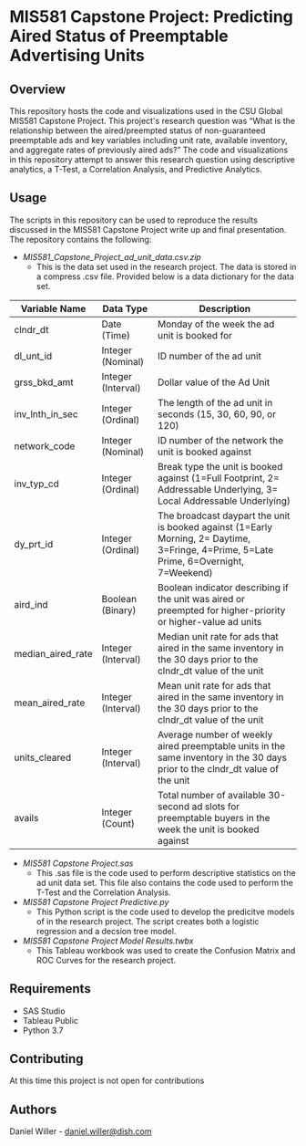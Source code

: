 # MIS581 Capstone Project: Predicting Aired Status of Preemptable Advertising Units

## Overview
This repository hosts the code and visualizations used in the CSU Global MIS581 Capstone Project. This project's research question was “What is the relationship between the aired/preempted status of non-guaranteed preemptable ads and key variables including unit rate, available inventory, and aggregate rates of previously aired ads?” The code and visualizations in this repository attempt to answer this research question using descriptive analytics, a T-Test, a Correlation Analysis, and Predictive Analytics. 

## Usage

The scripts in this repository can be used to reproduce the results discussed in the MIS581 Capstone Project write up and final presentation. The repository contains the following: 

* _MIS581_Capstone_Project_ad_unit_data.csv.zip_
  * This is the data set used in the research project. The data is stored in a compress .csv file. Provided below is a data dictionary for the data set. 

| Variable Name | Data Type | Description | 
|-|-|-|
| clndr_dt| Date (Time) | Monday of the week the ad unit is booked for  |  
| dl_unt_id | Integer (Nominal)  | ID number of the ad unit  |  
| grss_bkd_amt | Integer (Interval) | Dollar value of the Ad Unit |
| inv_lnth_in_sec | Integer (Ordinal)  | The length of the ad unit in seconds (15, 30, 60, 90, or 120) |
| network_code | Integer (Nominal)  | ID number of the network the unit is booked against |
| inv_typ_cd | Integer (Ordinal)  | Break type the unit is booked against (1=Full Footprint, 2= Addressable Underlying, 3= Local Addressable Underlying) |  
| dy_prt_id | Integer (Ordinal)  | The broadcast daypart the unit is booked against (1=Early Morning, 2= Daytime, 3=Fringe, 4=Prime, 5=Late Prime, 6=Overnight, 7=Weekend) | 
| aird_ind | Boolean (Binary)   | Boolean indicator describing if the unit was aired or preempted for higher-priority or higher-value ad units |
| median_aired_rate | Integer (Interval) | Median unit rate for ads that aired in the same inventory in the 30 days prior to the clndr_dt value of the unit |
| mean_aired_rate | Integer (Interval) | Mean unit rate for ads that aired in the same inventory in the 30 days prior to the clndr_dt value of the unit   |
| units_cleared	| Integer (Interval) | Average number of weekly aired preemptable units in the same inventory in the 30 days prior to the clndr_dt value of the unit | 
| avails | Integer (Count)  | Total number of available 30-second ad slots for preemptable buyers in the week the unit is booked against |

* _MIS581 Capstone Project.sas_
  * This .sas file is the code used to perform descriptive statistics on the ad unit data set. This file also contains the code used to perform the T-Test and the Correlation Analysis. 
* _MIS581 Capstone Project Predictive.py_
  * This Python script is the code used to develop the predicitve models of in the research project. The script creates both a logistic regression and a decsion tree model.
* _MIS581 Capstone Project Model Results.twbx_
  * This Tableau workbook was used to create the Confusion Matrix and ROC Curves for the research project. 

## Requirements

* SAS Studio
* Tableau Public
* Python 3.7

## Contributing

At this time this project is not open for contributions

## Authors

Daniel Willer - daniel.willer@dish.com

